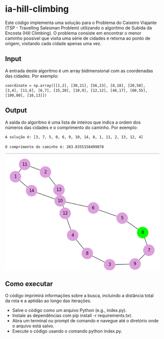 # ia-hill-climbing
Este código implementa uma solução para o Problema do Caixeiro Viajante (TSP - Travelling Salesman Problem) utilizando o algoritmo de Subida da Encosta (Hill Climbing). O problema consiste em encontrar o menor caminho possível que visita uma série de cidades e retorna ao ponto de origem, visitando cada cidade apenas uma vez.

## Input
A entrada deste algoritmo é um array bidimensional com as coordenadas das cidades. Por exemplo:

```
coordinate = np.array([[1,2], [30,21], [56,23], [8,18], [20,50], [3,4], [11,6], [6,7], [15,20], [10,9], [12,12], [46,17], [60,55], [100,80], [16,13]])
```

## Output
A saída do algoritmo é uma lista de inteiros que indica a ordem dos números das cidades e o comprimento do caminho. Por exemplo:

```
A solução é: [3, 7, 5, 0, 6, 9, 10, 14, 8, 1, 11, 2, 13, 12, 4] 

O comprimento do caminho é: 283.8355158499078
 ```

![Graph](image.png)

## Como executar
O código imprimirá informações sobre a busca, incluindo a distância total da rota e a aptidão ao longo das iterações.

 - Salve o código como um arquivo Python (e.g., index.py).
 - Instale as dependências com pip install -r requirements.txt.
 - Abra um terminal ou prompt de comando e navegue até o diretório onde o arquivo está salvo.
 - Execute o código usando o comando python index.py.
